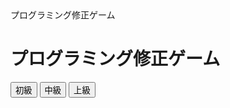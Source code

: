 <!DOCTYPE html>
<html>
<head>
    プログラミング修正ゲーム
    <link rel="stylesheet" type="text/css" href="styles.css">
</head>
<body>
    <div id="game-container">
        <h1>プログラミング修正ゲーム</h1>
        <div id="level-selection">
            <button onclick="startGame('beginner')">初級</button>
            <button onclick="startGame('intermediate')">中級</button>
            <button onclick="startGame('advanced')">上級</button>
        </div>
        <div id="game-area" style="display:none;">
            <div id="code-editor"></div>
            <button id="submit-button">修正を提出</button>
            <div id="feedback"></div>
        </div>
    </div>
    <script src="https://cdnjs.cloudflare.com/ajax/libs/ace/1.4.12/ace.js"></script>
    <script src="app.js"></script>
<style>
/* styles.css */
body {
    font-family: Arial, sans-serif;
}

#game-container {
    text-align: center;
    margin-top: 50px;
}

#level-selection button {
    margin: 5px;
    padding: 10px 20px;
    font-size: 16px;
}

#game-area {
    margin-top: 20px;
}

#code-editor {
    width: 80%;
    height: 300px;
    margin: 0 auto;
    border: 1px solid #000;
}

#submit-button {
    margin-top: 20px;
    padding: 10px 20px;
    font-size: 16px;
}
</style>
</body>
</html>
